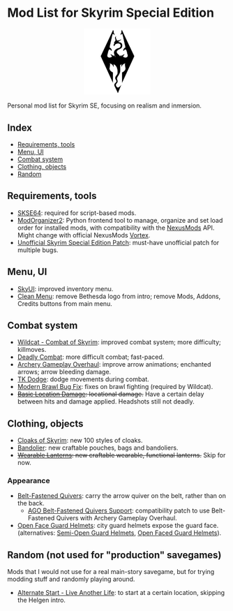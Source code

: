 # Mod List for Skyrim Special Edition

<p align="center">
  <img src="SkyrimLogo.svg" alt="Skyrim Logo" width="30%" height="30%"/>
</p>

Personal mod list for Skyrim SE, focusing on realism and inmersion.

## Index

- [Requirements, tools](#requirements-tools)
- [Menu, UI](#menu-ui)
- [Combat system](#combat-system)
- [Clothing, objects](#clothing-objects)
- [Random](#random-not-used-for-production-savegames)

## Requirements, tools

- [SKSE64](https://skse.silverlock.org/): required for script-based mods.
- [ModOrganizer2](https://github.com/ModOrganizer2/modorganizer): Python frontend tool to manage, organize and set load order for installed mods, with compatibility with the [NexusMods](https://www.nexusmods.com/skyrimspecialedition) API. Might change with official NexusMods [Vortex](https://www.nexusmods.com/site/mods/1/?tab=files).
- [Unofficial Skyrim Special Edition Patch](https://www.nexusmods.com/skyrimspecialedition/mods/266): must-have unofficial patch for multiple bugs.

## Menu, UI

- [SkyUI](https://www.nexusmods.com/skyrimspecialedition/mods/12604): improved inventory menu.
- [Clean Menu](https://www.nexusmods.com/skyrimspecialedition/mods/3223/): remove Bethesda logo from intro; remove Mods, Addons, Credits buttons from main menu.

## Combat system

- [Wildcat - Combat of Skyrim](https://www.nexusmods.com/skyrimspecialedition/mods/1368): improved combat system; more difficulty; killmoves.
- [Deadly Combat](https://www.nexusmods.com/skyrimspecialedition/mods/8850): more difficult combat; fast-paced.
- [Archery Gameplay Overhaul](https://www.nexusmods.com/skyrimspecialedition/mods/24296): improve arrow animations; enchanted arrows; arrow bleeding damage.
- [TK Dodge](https://www.nexusmods.com/skyrimspecialedition/mods/15309): dodge movements during combat.
- [Modern Brawl Bug Fix](https://www.nexusmods.com/skyrimspecialedition/mods/1473): fixes on brawl fighting (required by Wildcat).
- ~~[Basic Location Damage](https://www.nexusmods.com/skyrimspecialedition/mods/14845/): locational damage.~~ Have a certain delay between hits and damage applied. Headshots still not deadly.

## Clothing, objects

- [Cloaks of Skyrim](https://www.nexusmods.com/skyrimspecialedition/mods/6369): new 100 styles of cloaks.
- [Bandolier](https://www.nexusmods.com/skyrimspecialedition/mods/2417): new craftable pouches, bags and bandoliers.
- ~~[Wearable Lanterns](https://www.nexusmods.com/skyrimspecialedition/mods/7560): new craftable wearable, functional lanterns.~~ Skip for now.

### Appearance

- [Belt-Fastened Quivers](https://www.nexusmods.com/skyrimspecialedition/mods/1182): carry the arrow quiver on the belt, rather than on the back.
  - [AGO Belt-Fastened Quivers Support](https://www.nexusmods.com/skyrimspecialedition/mods/24296): compatibility patch to use Belt-Fastened Quivers with Archery Gameplay Overhaul.
- [Open Face Guard Helmets](https://www.nexusmods.com/skyrimspecialedition/mods/13943): city guard helmets expose the guard face. (alternatives: [Semi-Open Guard Helmets](https://www.nexusmods.com/skyrimspecialedition/mods/3077), [Open Faced Guard Helmets](https://www.nexusmods.com/skyrimspecialedition/mods/4994)).

## Random (not used for "production" savegames)

Mods that I would not use for a real main-story savegame, but for trying modding stuff and randomly playing around.

- [Alternate Start - Live Another Life](https://www.nexusmods.com/skyrimspecialedition/mods/272): to start at a certain location, skipping the Helgen intro.

